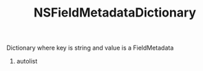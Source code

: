 ﻿---
uid: crmscript_ref_NSFieldMetadataDictionary
title: NSFieldMetadataDictionary
intellisense: Void.NSFieldMetadataDictionary
keywords: NSFieldMetadataDictionary
so.topic: reference
---

Dictionary where key is string and value is a FieldMetadata

1. autolist 

